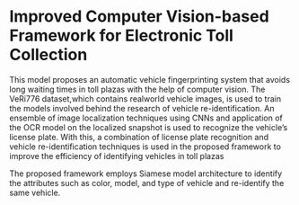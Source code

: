 <h1> Improved Computer Vision-based Framework for Electronic Toll
Collection </h1>

This model proposes an automatic vehicle fingerprinting system that avoids long waiting times in toll plazas with the help of computer vision.
The VeRi776 dataset,which contains realworld vehicle images, is used to train the models involved behind the research of vehicle re-identification. 
An ensemble of image localization techniques using CNNs and application of the OCR model on the localized snapshot is used to recognize the vehicle’s license plate. 
With this, a combination of license plate recognition and vehicle re-identification techniques is used in the proposed framework to improve the efficiency of identifying vehicles in toll plazas

The proposed framework employs Siamese model architecture to identify the attributes such as color, model, and type of vehicle and re-identify the same vehicle.
